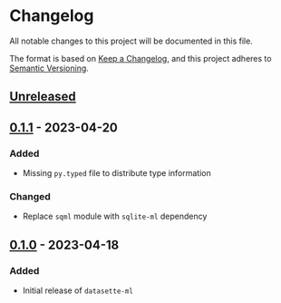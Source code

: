 # Changelog
All notable changes to this project will be documented in this file.

The format is based on [Keep a Changelog](https://keepachangelog.com/en/1.0.0/),
and this project adheres to [Semantic Versioning](https://semver.org/spec/v2.0.0.html).

## [Unreleased]

## [0.1.1] - 2023-04-20
### Added
- Missing `py.typed` file to distribute type information

### Changed
- Replace `sqml` module with `sqlite-ml` dependency

## [0.1.0] - 2023-04-18
### Added
- Initial release of `datasette-ml`

[Unreleased]: https://github.com/rclement/datasette-ml/compare/0.1.1...HEAD
[0.1.1]: https://github.com/rclement/datasette-ml/compare/0.1.0...0.1.1
[0.1.0]: https://github.com/rclement/datasette-ml/releases/tag/0.1.0
